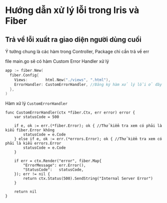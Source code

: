 # Hướng dẫn xử lý lỗi trong Iris và Fiber
## Trả về lỗi xuất ra giao diện người dùng cuối

Ý tưởng chung là các hàm trong Controller, Package chỉ cần trả về err




file main.go sẽ có hàm Custom Error Handler xử lý
```go
app := fiber.New(
  fiber.Config{
    Views:        html.New("./views", ".html"),
    ErrorHandler: CustomErrorHandler, //Đăng ký hàm xử lý lỗi ở đây
  },
)
```

Hàm xử lý `CustomErrorHandler`
```
func CustomErrorHandler(ctx *fiber.Ctx, err error) error {
	var statusCode = 500

	if e, ok := err.(*fiber.Error); ok { //Thử kiểm tra xem có phải là kiểu fiber.Error không
		statusCode = e.Code
	} else if e, ok := err.(*errors.Error); ok { //Thử kiểm tra xem có phải là kiểu errors.Error
		statusCode = e.Code
	}

	if err = ctx.Render("error", fiber.Map{
		"ErrorMessage": err.Error(),
		"StatusCode":   statusCode,
	}); err != nil {
		return ctx.Status(500).SendString("Internal Server Error")
	}

	return nil
}
```
